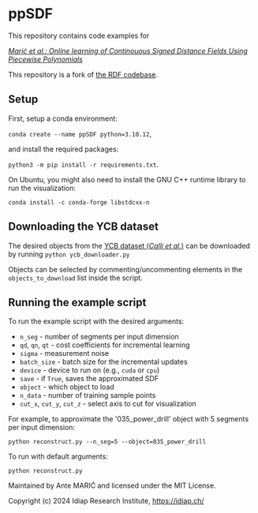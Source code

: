 # ppSDF

This repository contains code examples for

[*Marić et al.: Online learning of Continouous Signed Distance Fields Using Piecewise Polynomials*](https://sites.google.com/view/pp-sdf/)

This repository is a fork of [the RDF codebase](https://github.com/yimingli1998/RDF).

## Setup

First, setup a conda environment:

`conda create --name ppSDF python=3.10.12`,

and install the required packages:

`python3 -m pip install -r requirements.txt`.

On Ubuntu, you might also need to install the GNU C++ runtime library to run the visualization:

`conda install -c conda-forge libstdcxx-n`

## Downloading the YCB dataset

The desired objects from the [YCB dataset (*Calli et al.*)](http://ycb-benchmarks.s3-website-us-east-1.amazonaws.com/) can be downloaded by running `python ycb_downloader.py`

Objects can be selected by commenting/uncommenting elements in the `objects_to_download` list inside the script.

## Running the example script

To run the example script with the desired arguments:

- `n_seg` - number of segments per input dimension
- `qd`, `qn`, `qt` - cost coefficients for incremental learning
- `sigma` - measurement noise
- `batch_size` - batch size for the incremental updates
- `device` - device to run on (e.g., `cuda` or `cpu`)
- `save` - if `True`, saves the approximated SDF
- `object` - which object to load
- `n_data` - number of training sample points
- `cut_x`, `cut_y`, `cut_z` - select axis to cut for visualization

For example, to approximate the '035_power_drill' object with 5 segments per input dimension:

`python reconstruct.py --n_seg=5 --object=035_power_drill`

To run with default arguments:

`python reconstruct.py`

Maintained by Ante MARIĆ and licensed under the MIT License.

Copyright (c) 2024 Idiap Research Institute, https://idiap.ch/
